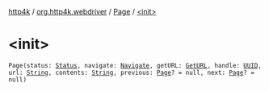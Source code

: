 [http4k](../../index.md) / [org.http4k.webdriver](../index.md) / [Page](index.md) / [&lt;init&gt;](./-init-.md)

# &lt;init&gt;

`Page(status: `[`Status`](../../org.http4k.core/-status/index.md)`, navigate: `[`Navigate`](../-navigate.md)`, getURL: `[`GetURL`](../-get-u-r-l.md)`, handle: `[`UUID`](https://docs.oracle.com/javase/6/docs/api/java/util/UUID.html)`, url: `[`String`](https://kotlinlang.org/api/latest/jvm/stdlib/kotlin/-string/index.html)`, contents: `[`String`](https://kotlinlang.org/api/latest/jvm/stdlib/kotlin/-string/index.html)`, previous: `[`Page`](index.md)`? = null, next: `[`Page`](index.md)`? = null)`